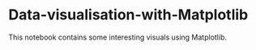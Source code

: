 # Data-visualisation-with-Matplotlib
This notebook contains some interesting visuals using Matplotlib. 
